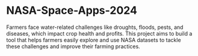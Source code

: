 # NASA-Space-Apps-2024
Farmers face water-related challenges like droughts, floods, pests, and diseases, which impact crop health and profits. This project aims to build a tool that helps farmers easily explore and use NASA datasets to tackle these challenges and improve their farming practices.

